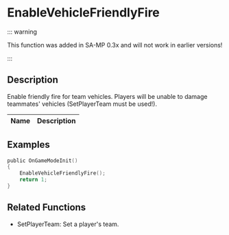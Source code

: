 # EnableVehicleFriendlyFire

::: warning

This function was added in SA-MP 0.3x and will not work in earlier versions!

:::

## Description

Enable friendly fire for team vehicles. Players will be unable to damage teammates' vehicles (SetPlayerTeam must be used!).

| Name | Description |
| ---- | ----------- |


## Examples

```c
public OnGameModeInit()
{
    EnableVehicleFriendlyFire();
    return 1;
}
```

## Related Functions

- SetPlayerTeam: Set a player's team.
